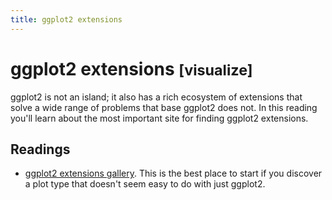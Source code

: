 ```yaml
---
title: ggplot2 extensions
---
```


<!-- Generated automatically from ggplot2-exts.yml. Do not edit by hand -->

# ggplot2 extensions <small class='visualize'>[visualize]</small>


ggplot2 is not an island; it also has a rich ecosystem of extensions that
solve a wide range of problems that base ggplot2 does not. In this reading
you'll learn about the most important site for finding ggplot2 extensions.

## Readings

  * [ggplot2 extensions gallery](http://www.ggplot2-exts.org/gallery/).
    This is the best place to start if you discover a plot type that doesn't
    seem easy to do with just ggplot2.


